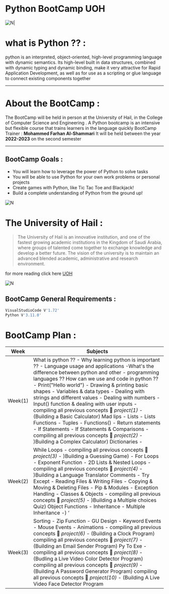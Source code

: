 # Python BootCamp UOH


![N|](https://i.imgur.com/htoBH8i.jpg)

# what is Python ?? :
python is an interpreted, object-oriented, high-level programming language with dynamic semantics. Its high-level built in data structures, combined with dynamic typing and dynamic binding, make it very attractive for Rapid Application Development, as well as for use as a scripting or glue language to connect existing components together
___
# About the BootCamp :
The BootCamp will be held in person at the University of Hail, in the College of Computer Science and Engineering . A Python bootcamp is an intensive but flexible course that trains learners in the language quickly
BootCamp Trainer  : **Mohammed Farhan Al-Shammari**
It will be held between the year **2022-2023** on the second semester
___



## BootCamp Goals :

- You will learn how to leverage the power of Python to solve tasks
- You will be able to use Python for your own work problems or personal projects
- Create games with Python, like Tic Tac Toe and Blackjack!
- Build a complete understanding of Python from the ground up!

![N](https://i.imgur.com/BL8A4YW.jpg)
# The University of Hail :

> The University of Hail is an innovative institution, and one of the fastest growing academic institutions in the Kingdom of Saudi Arabia, where groups of talented come together to exchange knowledge and develop a better future. The vision of the university is to maintain an advanced blended academic, administrative and research environment.

for more reading click here [UOH](https://www.uoh.edu.sa/en)

![N](https://almnatiq.net/wp-content/uploads/2020/03/001.jpg)



## BootCamp General Requirements :
```sh
VisualStudioCode V'1.72'
Python V'3.11.0'
```

# BootCamp Plan :
| Week    | Subjects                                                                                                                                                                                                                                                          |
|------------|--------------------------------------------------------------------------------------------------------------------------------------------------------------------------------------------------------------------------------------------------------------------|
| Week(1) | What is python ?? - Why learning python is important ?? - Language usage and applications -What's the difference between python and other - programming languages ?? How can we use and code in python ?? - Print("Hello world") - Drawing & printing basic shapes - Variables & data types - Dealing with strings and different values - Dealing with numbers - Input() function & dealing with user inputs - compiling all previous concepts  *project(1)* - (Building a Basic Calculator) Mad lips - Lists - Lists Functions - Tuples - Functions() - Return statements - If Statements - If Statements & Comparisons - compiling all previous concepts  *project(2)* - )Building a Complex Calculator) Dictionaries - |
| Week(2)  | While Loops - compiling all previous concepts  *project(3)* - )Building a Guessing Game) - For Loops - Exponent Function - 2D Lists & Nested Loops - compiling all previous concepts  *project(4)* - )Building a Language Translator Comments - Try Except - Reading Files & Writing Files - Copying & Moving & Deleting Files - Pip & Modules - Exception Handling - Classes & Objects - compiling all previous concepts  *project(5)* - )Building a Multiple choices Quiz) Object Functions - Inheritance - Multiple Inheritance -) ‘                                                                                                                                                           |
| Week(3) | Sorting - Zip Function - GU Design - Keyword Events - Mouse Events - Animations - compiling all previous concepts  *project(6)* - (Building a Clock Program) compiling all previous concepts  *project(7)* - (Building an Email Sender Program) Py To Exe - compiling all previous concepts  *project(8)* - (Budling a Live Video Color Detector Program) compiling all previous concepts  *project(9)* - (Building A Password Generator Program) compiling all previous concepts  *project(10)* - (Building A Live Video Face Detector Program                                                                                                                                                                              |
